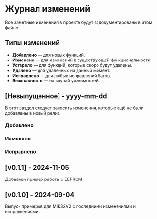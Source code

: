 
# Журнал изменений
Все заметные изменения в проекте будут задокументированы в этом файле.

## Типы изменений
- **Добавлено** — для новых функций.
- **Изменено** — для изменений в существующей функциональности.
- **Устарело** — для функций, которые скоро будут удалены.
- **Удалено** — для удалённых на данный момент.
- **Исправлено** — для любых исправлений багов.
- **Безопасность** — на случай уязвимостей.

## [Невыпущенное] - yyyy-mm-dd
 
В этот раздел следует заносить изменения, которые ещё не были добавлены в новый релиз.
 
### Добавлено
  
### Изменено
 
### Исправлено

## [v0.1.1] - 2024-11-05
 
Добавлен пример работы с EEPROM

## [v0.1.0] - 2024-09-04
 
Выпуск примеров для MIK32V2 с последними изменениями и исправлениями

